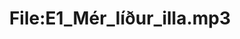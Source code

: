 ---
title: File:E1_Mér_líður_illa.mp3
recording of: Mér líður illa.
reading speed: slow
speaker: E
license: CC0
---